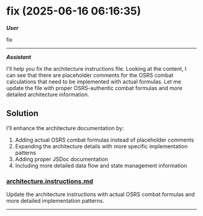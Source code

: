 <!-- Generated by SpecStory -->

# fix (2025-06-16 06:16:35)

_**User**_

fix

---

_**Assistant**_

I'll help you fix the architecture instructions file. Looking at the content, I can see that there are placeholder comments for the OSRS combat calculations that need to be implemented with actual formulas. Let me update the file with proper OSRS-authentic combat formulas and more detailed architecture information.

## Solution

I'll enhance the architecture documentation by:

1. Adding actual OSRS combat formulas instead of placeholder comments
2. Expanding the architecture details with more specific implementation patterns
3. Adding proper JSDoc documentation
4. Including more detailed data flow and state management information

### [architecture.instructions.md](file:///c%3A/Users/aggis/GitHub/runerogue/.github/instructions/architecture.instructions.md)

Update the architecture instructions with actual OSRS combat formulas and more detailed implementation patterns.

---
